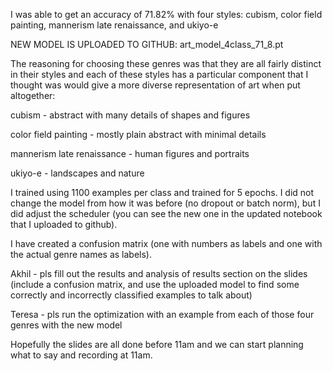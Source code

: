 I was able to get an accuracy of 71.82% with four styles: cubism, color field painting, mannerism late renaissance, and ukiyo-e

NEW MODEL IS UPLOADED TO GITHUB: art_model_4class_71_8.pt 

The reasoning for choosing these genres was that they are all fairly distinct in their styles and each of these styles has a particular component that I thought was would give a more diverse representation of art when put altogether: 

cubism - abstract with many details of shapes and figures

color field painting - mostly plain abstract with minimal details

mannerism late renaissance - human figures and portraits

ukiyo-e - landscapes and nature

I trained using 1100 examples per class and trained for 5 epochs. I did not change the model from how it was before (no dropout or batch norm), but I did adjust the scheduler (you can see the new one in the updated notebook that I uploaded to github).

I have created a confusion matrix (one with numbers as labels and one with the actual genre names as labels). 

Akhil - pls fill out the results and analysis of results section on the slides (include a confusion matrix, and use the uploaded model to find some correctly and incorrectly classified examples to talk about)

Teresa - pls run the optimization with an example from each of those four genres with the new model

Hopefully the slides are all done before 11am and we can start planning what to say and recording at 11am.
